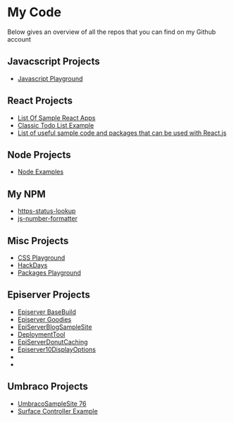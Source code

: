 # My Code

Below gives an overview of all the repos that you can find on my Github account

## Javacscript Projects
-   [Javascript Playground](https://github.com/jondjones/Javascript)

## React Projects
-   [List Of Sample React Apps](https://github.com/jondjones/React)
-   [Classic Todo List Example](https://github.com/jondjones/React.AdminPortalApp)
-   [List of useful sample code and packages that can be used with React.js](https://github.com/jondjones/JonDJones-ReactSampleSite)

## Node Projects
-   [Node Examples](https://github.com/jondjones/Node)

## My NPM
-   [https-status-lookup](https://github.com/jondjones/https-status-lookup)
-   [js-number-formatter](https://github.com/jondjones/js-number-formatter)

## Misc Projects
-   [CSS Playground](https://github.com/jondjones/CSS)
-   [HackDays](https://github.com/jondjones/HackDays)
-   [Packages Playground](https://github.com/jondjones/Packages-Playground)


## Episerver Projects
-   [Episerver BaseBuild](https://github.com/jondjones/JonDJones.Episerver.BaseBuild)
-   [Episerver Goodies](https://github.com/jondjones/EpiserverGoodies)
-   [EpiServerBlogSampleSite](https://github.com/jondjones/JonDJones.com.EpiServerBlogSampleSite)
-   [DeploymentTool](https://github.com/jondjones/JonDJones.Episerver.DeploymentTool)
-   [EpiServerDonutCaching](https://github.com/jondjones/JonDJones.Com.EpiServerDonutCaching)
-   [Episerver10DisplayOptions](https://github.com/jondjones/JonDJones.Com.Episerver10DisplayOptions)
-   [](https://github.com/jondjones/JonDJones.EpiserverSignalR)
-   [](https://github.com/jondjones/JonDJones.EpiserverSignalR)

## Umbraco Projects
-   [UmbracoSampleSite 76](https://github.com/jondjones/JonDJones.com.UmbracoSampleSite76)
-   [Surface Controller Example](https://github.com/jondjones/JondJones.com.Umbraco.Forms)
